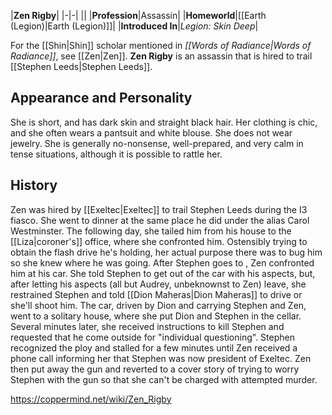 |**Zen Rigby**|
|-|-|
||
|**Profession**|Assassin|
|**Homeworld**|[[Earth (Legion)\|Earth (Legion)]]|
|**Introduced In**|*Legion: Skin Deep*|

For the [[Shin\|Shin]] scholar mentioned in *[[Words of Radiance\|Words of Radiance]]*, see [[Zen\|Zen]].
**Zen Rigby** is an assassin that is hired to trail [[Stephen Leeds\|Stephen Leeds]].

## Appearance and Personality
She is short, and has dark skin and straight black hair. Her clothing is chic, and she often wears a pantsuit and white blouse. She does not wear jewelry. She is generally no-nonsense, well-prepared, and very calm in tense situations, although it is possible to rattle her.

## History
Zen was hired by [[Exeltec\|Exeltec]] to trail Stephen Leeds during the I3 fiasco. She went to dinner at the same place he did under the alias Carol Westminster. The following day, she tailed him from his house to the [[Liza\|coroner's]] office, where she confronted him. Ostensibly trying to obtain the flash drive he's holding, her actual purpose there was to bug him so she knew where he was going. After Stephen goes to , Zen confronted him at his car. She told Stephen to get out of the car with his aspects, but, after letting his aspects (all but Audrey, unbeknownst to Zen) leave, she restrained Stephen and told [[Dion Maheras\|Dion Maheras]] to drive or she'll shoot him. The car, driven by Dion and carrying Stephen and Zen, went to a solitary house, where she put Dion and Stephen in the cellar. Several minutes later, she received instructions to kill Stephen and requested that he come outside for "individual questioning". Stephen recognized the ploy and stalled for a few minutes until Zen received a phone call informing her that Stephen was now president of Exeltec. Zen then put away the gun and reverted to a cover story of trying to worry Stephen with the gun so that she can't be charged with attempted murder.



https://coppermind.net/wiki/Zen_Rigby